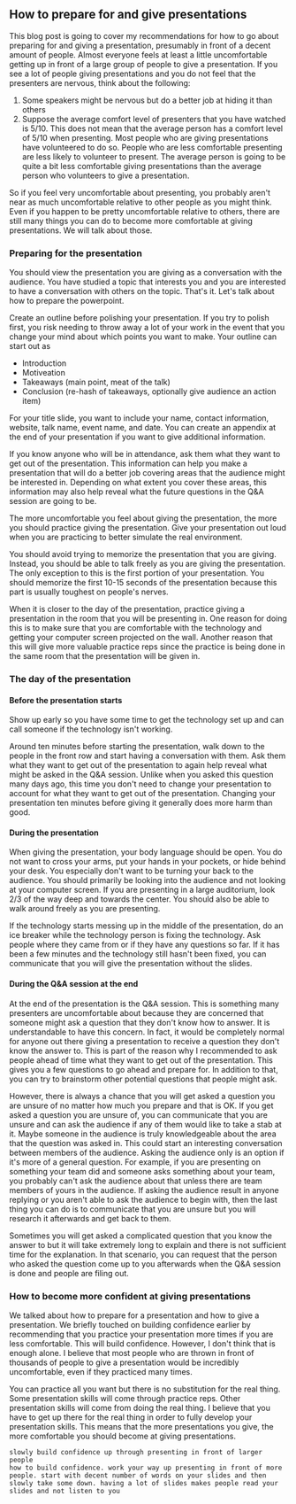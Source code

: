 ## How to prepare for and give presentations
This blog post is going to cover my recommendations for how to go about preparing for and giving a presentation, presumably in front of a decent amount of people. Almost everyone feels at least a little uncomfortable getting up in front of a large group of people to give a presentation. If you see a lot of people giving presentations and you do not feel that the presenters are nervous, think about the following:
1. Some speakers might be nervous but do a better job at hiding it than others  
1. Suppose the average comfort level of presenters that you have watched is 5/10. This does not mean that the average person has a comfort level of 5/10 when presenting. Most people who are giving presentations have volunteered to do so. People who are less comfortable presenting are less likely to volunteer to present. The average person is going to be quite a bit less comfortable giving presentations than the average person who volunteers to give a presentation.

So if you feel very uncomfortable about presenting, you probably aren't near as much uncomfortable relative to other people as you might think. Even if you happen to be pretty uncomfortable relative to others, there are still many things you can do to become more comfortable at giving presentations. We will talk about those.

### Preparing for the presentation
You should view the presentation you are giving as a conversation with the audience. You have studied a topic that interests you and you are interested to have a conversation with others on the topic. That's it. Let's talk about how to prepare the powerpoint.

Create an outline before polishing your presentation. If you try to polish first, you risk needing to throw away a lot of your work in the event that you change your mind about which points you want to make. Your outline can start out as
* Introduction
* Motiveation
* Takeaways (main point, meat of the talk)
* Conclusion (re-hash of takeaways, optionally give audience an action item)  

For your title slide, you want to include your name, contact information, website, talk name, event name, and date. You can create an appendix at the end of your presentation if you want to give additional information.

If you know anyone who will be in attendance, ask them what they want to get out of the presentation. This information can help you make a presentation that will do a better job covering areas that the audience might be interested in. Depending on what extent you cover these areas, this information may also help reveal what the future questions in the Q&A session are going to be.

The more uncomfortable you feel about giving the presentation, the more you should practice giving the presentation. Give your presentation out loud when you are practicing to better simulate the real environment. 

You should avoid trying to memorize the presentation that you are giving. Instead, you should be able to talk freely as you are giving the presentation. The only exception to this is the first portion of your presentation. You should memorize the first 10-15 seconds of the presentation because this part is usually toughest on people's nerves.

When it is closer to the day of the presentation, practice giving a presentation in the room that you will be presenting in. One reason for doing this is to make sure that you are comfortable with the technology and getting your computer screen projected on the wall. Another reason that this will give more valuable practice reps since the practice is being done in the same room that the presentation will be given in.

### The day of the presentation
#### Before the presentation starts
Show up early so you have some time to get the technology set up and can call someone if the technology isn't working. 

Around ten minutes before starting the presentation, walk down to the people in the front row and start having a conversation with them. Ask them what they want to get out of the presentation to again help reveal what might be asked in the Q&A session. Unlike when you asked this question many days ago, this time you don't need to change your presentation to account for what they want to get out of the presentation. Changing your presentation ten minutes before giving it generally does more harm than good. 

#### During the presentation
When giving the presentation, your body language should be open. You do not want to cross your arms, put your hands in your pockets, or hide behind your desk. You especially don't want to be turning your back to the audience.  You should primarily be looking into the audience and not looking at your computer screen. If you are presenting in a large auditorium, look 2/3 of the way deep and towards the center. You should also be able to walk around freely as you are presenting.

If the technology starts messing up in the middle of the presentation, do an ice breaker while the technology person is fixing the technology. Ask people where they came from or if they have any questions so far. If it has been a few minutes and the technology still hasn't been fixed, you can communicate that you will give the presentation without the slides.

#### During the Q&A session at the end
At the end of the presentation is the Q&A session. This is something many presenters are uncomfortable about because they are concerned that someone might ask a question that they don't know how to answer. It is understandable to have this concern. In fact, it would be completely normal for anyone out there giving a presentation to receive a question they don't know the answer to. This is part of the reason why I recommended to ask people ahead of time what they want to get out of the presentation. This gives you a few questions to go ahead and prepare for. In addition to that, you can try to brainstorm other potential questions that people might ask.

However, there is always a chance that you will get asked a question you are unsure of no matter how much you prepare and that is OK. If you get asked a question you are unsure of, you can communicate that you are unsure and can ask the audience if any of them would like to take a stab at it. Maybe someone in the audience is truly knowledgeable about the area that the question was asked in. This could start an interesting conversation between members of the audience. Asking the audience only is an option if it's more of a general question. For example, if you are presenting on something your team did and someone asks something about your team, you probably can't ask the audience about that unless there are team members of yours in the audience. If asking the audience result in anyone replying or you aren't able to ask the audience to begin with, then the last thing you can do is to communicate that you are unsure but you will research it afterwards and get back to them.

Sometimes you will get asked a complicated question that you know the answer to but it will take extremely long to explain and there is not sufficient time for the explanation. In that scenario, you can request that the person who asked the question come up to you afterwards when the Q&A session is done and people are filing out.

### How to become more confident at giving presentations
We talked about how to prepare for a presentation and how to give a presentation. We briefly touched on building confidence earlier by recommending that you practice your presentation more times if you are less comfortable. This will build confidence. However, I don't think that is enough alone. I believe that most people who are thrown in front of thousands of people to give a presentation would be incredibly uncomfortable, even if they practiced many times.

You can practice all you want but there is no substitution for the real thing. Some presentation skills will come through practice reps. Other presentation skills will come from doing the real thing. I believe that you have to get up there for the real thing in order to fully develop your presentation skills. This means that the more presentations you give, the more comfortable you should become at giving presentations. 

	slowly build confidence up through presenting in front of larger people
	how to build confidence. work your way up presenting in front of more people. start with decent number of words on your slides and then slowly take some down. having a lot of slides makes people read your slides and not listen to you
